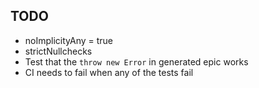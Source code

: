 ## TODO
+ noImplicityAny = true
+ strictNullchecks
+ Test that the `throw new Error` in generated epic works
+ CI needs to fail when any of the tests fail
